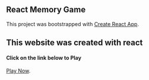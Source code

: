 ## React Memory Game 

This project was bootstrapped with [Create React App](https://github.com/facebook/create-react-app).

## This website was created with react 

#### Click on the link below to Play
[Play Now](https://github.com/ron881212/PictureMemory).


